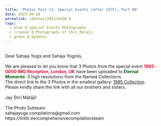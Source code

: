 ```yaml
---
title: 'Photos Post 11: Special Events (after 1975), Part 08'
date: 2023-04-28
permalink: /photos/2023/0428-b
tags:
  - blue @ Special Events Photographs
  - crimson @ Photographs of Shri Mataji
  - green @ Updates
---
```


<p>
<br>
Dear Sahaja Yogis and Sahaja Yoginīs,<br>
<br>
We are pleased to let you know that 3 Photos from the special event <font color="Crimson"><b>1985-0000 IMO Reception, London, UK</b></font> have been uploaded to <font color="DarkGreen"><b>Eternal Moments</b></font>: 3 high resolutions from the Named Collections.<br>
The direct link to the 3 Photos in the smallest gallery: <a href="https://eternalmoments.smugmug.com/Collections/Mrs-Kalpana-Srivastava-Collection/1985/"> 1985 Collection</a>.<br>
Please kindly share the link with all our brothers and sisters.<br>

<br>
Jay Śhrī Mātājī!<br>
<br>
The Photo Subteam<br>
sahajayoga.compilations@gmail.com<br>
https://linktr.ee/comprehensivecompilationsteam<br>
</p>